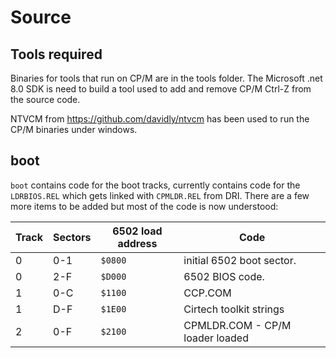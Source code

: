 # Source

## Tools required

Binaries for tools that run on CP/M are in the tools folder.
The Microsoft .net 8.0 SDK is need to build a tool used to add and remove CP/M Ctrl-Z from the source code.

NTVCM from https://github.com/davidly/ntvcm has been used to run the CP/M binaries under windows. 

## boot

`boot` contains code for the boot tracks, currently contains code for the `LDRBIOS.REL` which gets linked with `CPMLDR.REL` from DRI.
There are a few more items to be added but most of the code is now understood:

|Track| Sectors | 6502 load address | Code |
|-----|---------|-------------------|------|
| 0   | 0-1     | `$0800` | initial 6502 boot sector. |
| 0   | 2-F     | `$D000` | 6502 BIOS code. |
| 1   | 0-C     | `$1100` | CCP.COM |
| 1   | D-F     | `$1E00` | Cirtech toolkit strings |
| 2   | 0-F     | `$2100` | CPMLDR.COM - CP/M loader loaded |
